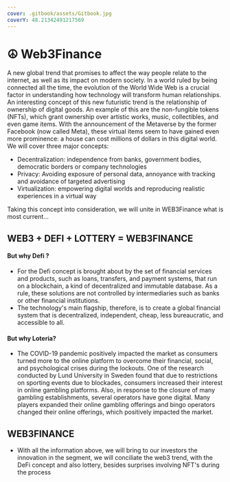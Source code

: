 ```yaml
---
cover: .gitbook/assets/Gitbook.jpg
coverY: 48.21342491217569
---
```


# ☮ Web3Finance

A new global trend that promises to affect the way people relate to the internet, as well as its impact on modern society. In a world ruled by being connected all the time, the evolution of the World Wide Web is a crucial factor in understanding how technology will transform human relationships. An interesting concept of this new futuristic trend is the relationship of ownership of digital goods. An example of this are the non-fungible tokens (NFTs), which grant ownership over artistic works, music, collectibles, and even game items. With the announcement of the Metaverse by the former Facebook (now called Meta), these virtual items seem to have gained even more prominence: a house can cost millions of dollars in this digital world.\
We will cover three major concepts:

* Decentralization: independence from banks, government bodies, democratic borders or company technologies&#x20;
* Privacy: Avoiding exposure of personal data, annoyance with tracking and avoidance of targeted advertising
* Virtualization: empowering digital worlds and reproducing realistic experiences in a virtual way

Taking this concept into consideration, we will unite in WEB3Finance what is most current...

## **WEB3 + DEFI + LOTTERY = WEB3FINANCE**

#### But why Defi ?

* For the Defi concept is brought about by the set of financial services and products, such as loans, transfers, and payment systems, that run on a blockchain, a kind of decentralized and immutable database. As a rule, these solutions are not controlled by intermediaries such as banks or other financial institutions.
* The technology's main flagship, therefore, is to create a global financial system that is decentralized, independent, cheap, less bureaucratic, and accessible to all.

#### **B**ut why Loteria?

*   The COVID-19 pandemic positively impacted the market as consumers turned more to the online platform to overcome their financial, social, and psychological crises during the lockouts. One of the research conducted by Lund University in Sweden found that due to restrictions on sporting events due to blockades, consumers increased their interest in online gambling platforms. Also, in response to the closure of many gambling establishments, several operators have gone digital. Many players expanded their online gambling offerings and bingo operators changed their online offerings, which positively impacted the market.



## WEB3FINANCE

* With all the information above, we will bring to our investors the innovation in the segment, we will conciliate the web3 trend, with the DeFi concept and also lottery, besides surprises involving NFT's during the process

